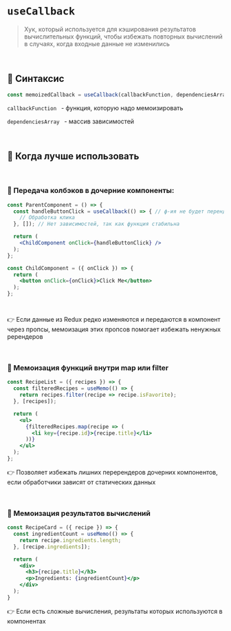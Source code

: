 # `useCallback`
> Хук, который используется для кэширования результатов вычислительных функций, чтобы избежать повторных вычислений в случаях, когда входные данные не изменились

<br>

## 🚩 Синтаксис
```jsx
const memoizedCallback = useCallback(callbackFunction, dependenciesArray);
```
`callbackFunction ` - функция, которую надо мемоизировать

`dependenciesArray ` - массив зависимостей


<br>


## 🚩 Когда лучше использовать

<br>

### 🔴 Передача колбэков в дочерние компоненты:
```jsx
const ParentComponent = () => {
  const handleButtonClick = useCallback(() => { // ф-ия не будет перендериваться при кажому рендере родителя
    // Обработка клика
  }, []); // Нет зависимостей, так как функция стабильна

  return (
    <ChildComponent onClick={handleButtonClick} />
  );
};

const ChildComponent = ({ onClick }) => {
  return (
    <button onClick={onClick}>Click Me</button>
  );
};




```
👉 Если данные из Redux редко изменяются и передаются в компонент через пропсы, мемоизация этих пропсов помогает избежать ненужных ререндеров

<br>

### 🔴 Мемоизация функций внутри map или filter
```jsx
const RecipeList = ({ recipes }) => {
  const filteredRecipes = useMemo(() => {
    return recipes.filter(recipe => recipe.isFavorite);
  }, [recipes]);

  return (
    <ul>
      {filteredRecipes.map(recipe => (
        <li key={recipe.id}>{recipe.title}</li>
      ))}
    </ul>
  );
};


```
👉 Позволяет избежать лишних перерендеров дочерних компонентов, если обработчики зависят от статических данных


<br>

### 🔴 Мемоизация результатов вычислений
```jsx
const RecipeCard = ({ recipe }) => {
  const ingredientCount = useMemo(() => {
    return recipe.ingredients.length;
  }, [recipe.ingredients]);

  return (
    <div>
      <h3>{recipe.title}</h3>
      <p>Ingredients: {ingredientCount}</p>
    </div>
  );
}


```
👉 Если есть сложные вычисления, результаты которых используются в компонентах
